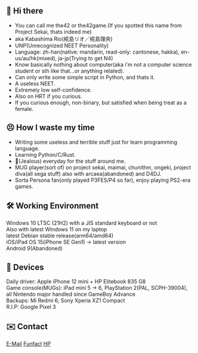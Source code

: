 ## 👋 Hi there
- You can call me the42 or the42game.(If you spotted this name from Project Sekai, thats indeed me)
- aka Kabashima Rio(椛島リオ／椛島理央)
- UNP(Unrecognized NEET Personality)
- Language: zh-han(native: mandarin, read-only: cantonese, hakka), en-us/au/hk(mixed), ja-jp(Trying to get N4)
- Know basically nothing about computer(aka i'm not a computer science student or sth like that...or anything related).
- Can only write some simple script in Python, and thats it.
- A useless NEET.
- Extremely low self-confidence.
- Also on HRT if you curious.
- If you curious enough, non-binary, but satisfied when being treat as a female.

## 😣 How I waste my time
- Writing some useless and terrible stuff just for learn programming language.
- Learning Python/C/Rust.
- 🍋(Jealous) everyday for the stuff around me.
- MUG player(sort of) on project sekai, maimai, chunithm, ongeki, project diva(all sega stuff) also with arcaea(abandoned) and D4DJ.
- Sorta Persona fan(only played P3FES/P4 so far), enjoy playing PS2-era games.

## 🛠️ Working Environment
Windows 10 LTSC (21H2) with a JIS standard keyboard or not
<br>
Also with latest Windows 11 on my laptop
<br>
latest Debian stable release(arm64/amd64)
<br>
iOS/iPad OS 15(iPhone SE Gen1) -> latest version
<br>
Android 9(Abandoned)

## 💽 Devices
Daily driver: Apple iPhone 12 mini + HP Elitebook 835 G8
<br>
Game console(MUGs): iPad mini 5 -> 6, PlayStation 2(PAL, SCPH-39004), all Nintendo major handled since GameBoy Advance
<br>
Backups: Mi Redmi 6, Sony Xperia XZ1 Compact
<br>
R.I.P: Google Pixel 3

## ✉️ Contact
[E-Mail](mailto:the42game@icloud.com)
[Funfact](http://127.0.0.1/world/hell/list/details?name=kabashima_rio&location=canton&gender=none&date=null&age=null&aka=42lzmr)
[HP](https://trash.kabashima-rio.xyz/)
